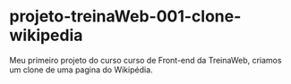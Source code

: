 # projeto-treinaWeb-001-clone-wikipedia
Meu primeiro projeto do curso curso de Front-end da TreinaWeb, criamos um clone de uma pagina do Wikipédia. 
